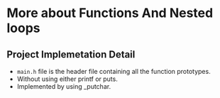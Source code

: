 # More about Functions And Nested loops
## Project Implemetation Detail
- `main.h` file is the header file containing all the function prototypes.
- Without using either printf or puts.
- Implemented by using _putchar.
